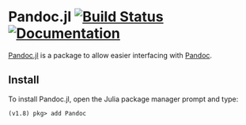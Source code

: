 # Pandoc.jl [![Build Status](https://travis-ci.com/kdheepak/Pandoc.jl.svg?branch=master)](https://travis-ci.com/kdheepak/Pandoc.jl) [![Documentation](https://img.shields.io/badge/docs-ready-blue.svg)](https://kdheepak.github.io/Pandoc.jl/latest)

[Pandoc.jl](https://github.com/kdheepak/Pandoc.jl) is a package to allow easier interfacing with [Pandoc](https://github.com/jgm/pandoc).

## Install

To install Pandoc.jl, open the Julia package manager prompt and type:

```
(v1.8) pkg> add Pandoc
```
